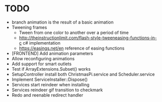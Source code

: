 ﻿# TODO

- branch animation is the result of a basic animation
- Tweening frames
	- Tween from one color to another over a period of time
	- http://theinstructionlimit.com/flash-style-tweeneasing-functions-in-c c# implementation
	- https://easings.net/en reference of easing functions
- [FRONTEND] Add animation parameters
- Allow reconfiguring animations
- Add support for smart outlets
- Test if ArrayExtensions.Subset() works
- SetupController install both ChristmasPi.service and Scheduler.service
- Implement ServiceInstaller::Dispose()
- Services start reindeer when installing
- Services reindeer gif transition to checkmark
- Redo and reenable redirect handler